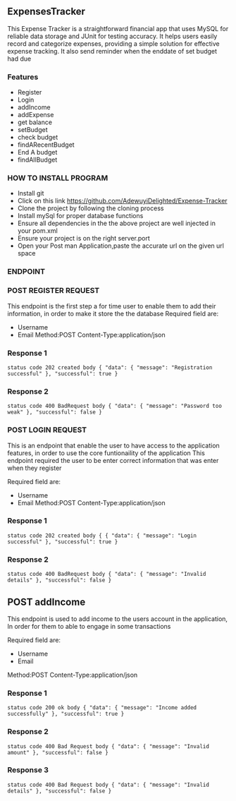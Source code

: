 ## **ExpensesTracker**

This Expense Tracker is a straightforward financial app that uses MySQL for reliable data storage and JUnit for testing accuracy. 
It helps users easily record and categorize expenses, providing a simple solution for effective expense tracking.
It also send reminder when the enddate of set budget had due

### **Features**

* Register
* Login
* addIncome
* addExpense
* get balance
* setBudget
* check budget
* findARecentBudget
* End A budget
* findAllBudget

### **HOW TO INSTALL PROGRAM**

* Install git
* Click on this link https://github.com/AdewuyiDelighted/Expense-Tracker
* Clone the project by following the cloning process
* Install mySql for proper database functions
* Ensure all dependencies in the the above project are well injected in your pom.xml
* Ensure your project is on the right server.port
* Open your Post man Application,paste the accurate url on the given url space

### **ENDPOINT**

### **POST REGISTER REQUEST**
This endpoint is the first step a for time user to enable them to add their information,
in order to make it store the the database
Required field are:
* Username
* Email
Method:POST
Content-Type:application/json

### **Response 1**
`status code 202 created
body
{
"data": {
"message": "Registration successful"
},
"successful": true
}`

### **Response 2**
`status code 400 BadRequest
body
{
"data": {
"message": "Password too weak"
},
"successful": false
}`

### **POST LOGIN REQUEST**
This is an endpoint that enable the user to have access to the application features,
in order to use the core funtionaility of the application
This endpoint required the user to be enter correct information that was enter when they register

Required field are:
* Username
* Email
Method:POST
Content-Type:application/json

### **Response 1**
`status code 202 created
body
{
{
"data": {
"message": "Login successful"
},
"successful": true
}`
### **Response 2**
`status code 400 BadRequest
body
{
"data": {
"message": "Invalid details"
},
"successful": false
}`

## **POST addIncome**
This endpoint is used to add income to the users account in the application,
In order for them to able to engage in some transactions

Required field are:
* Username
* Email

Method:POST
Content-Type:application/json
### **Response 1**
`status code 200 ok
body {
"data": {
"message": "Income added successfully"
},
"successful": true
}`
### **Response 2**
`status code 400 Bad Request
body {
"data": {
"message": "Invalid amount"
},
"successful": false
}`
### **Response 3**
`status code 400 Bad Request
body {
"data": {
"message": "Invalid details"
},
"successful": false
}`













